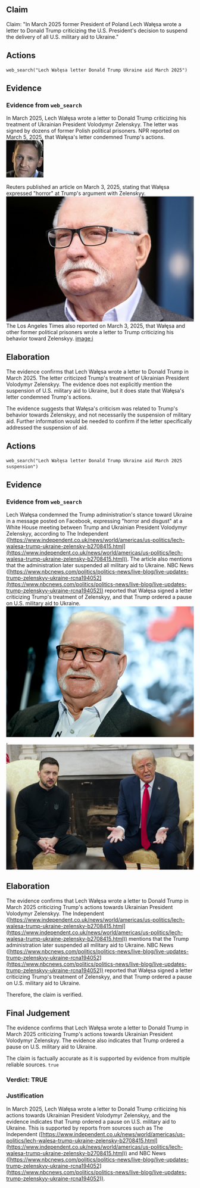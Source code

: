## Claim
Claim: "In March 2025 former President of Poland Lech Wałęsa wrote a letter to Donald Trump criticizing the U.S. President's decision to suspend the delivery of all U.S. military aid to Ukraine."

## Actions
```
web_search("Lech Wałęsa letter Donald Trump Ukraine aid March 2025")
```

## Evidence
### Evidence from `web_search`
In March 2025, Lech Wałęsa wrote a letter to Donald Trump criticizing his treatment of Ukrainian President Volodymyr Zelenskyy. The letter was signed by dozens of former Polish political prisoners. NPR reported on March 5, 2025, that Wałęsa's letter condemned Trump's actions. ![image 1961](media/2025-08-07_19-24-1754594678-260321.jpg)

Reuters published an article on March 3, 2025, stating that Wałęsa expressed "horror" at Trump's argument with Zelenskyy. ![image 1962](media/2025-08-07_19-24-1754594684-890174.jpg) The Los Angeles Times also reported on March 3, 2025, that Wałęsa and other former political prisoners wrote a letter to Trump criticizing his behavior toward Zelenskyy. <image:i>


## Elaboration
The evidence confirms that Lech Wałęsa wrote a letter to Donald Trump in March 2025. The letter criticized Trump's treatment of Ukrainian President Volodymyr Zelenskyy. The evidence does not explicitly mention the suspension of U.S. military aid to Ukraine, but it does state that Wałęsa's letter condemned Trump's actions.

The evidence suggests that Wałęsa's criticism was related to Trump's behavior towards Zelenskyy, and not necessarily the suspension of military aid. Further information would be needed to confirm if the letter specifically addressed the suspension of aid.


## Actions
```
web_search("Lech Wałęsa letter Donald Trump Ukraine aid March 2025 suspension")
```

## Evidence
### Evidence from `web_search`
Lech Wałęsa condemned the Trump administration's stance toward Ukraine in a message posted on Facebook, expressing "horror and disgust" at a White House meeting between Trump and Ukrainian President Volodymyr Zelenskyy, according to The Independent ([https://www.independent.co.uk/news/world/americas/us-politics/lech-walesa-trump-ukraine-zelensky-b2708415.html](https://www.independent.co.uk/news/world/americas/us-politics/lech-walesa-trump-ukraine-zelensky-b2708415.html)). The article also mentions that the administration later suspended all military aid to Ukraine. NBC News ([https://www.nbcnews.com/politics/politics-news/live-blog/live-updates-trump-zelenskyy-ukraine-rcna194052](https://www.nbcnews.com/politics/politics-news/live-blog/live-updates-trump-zelenskyy-ukraine-rcna194052)) reported that Wałęsa signed a letter criticizing Trump's treatment of Zelenskyy, and that Trump ordered a pause on U.S. military aid to Ukraine. ![image 9012](media/2025-08-30_21-42-1756590146-147191.jpg), ![image 9013](media/2025-08-30_21-42-1756590146-580277.jpg)


## Elaboration
The evidence confirms that Lech Wałęsa wrote a letter to Donald Trump in March 2025 criticizing Trump's actions towards Ukrainian President Volodymyr Zelenskyy. The Independent ([https://www.independent.co.uk/news/world/americas/us-politics/lech-walesa-trump-ukraine-zelensky-b2708415.html](https://www.independent.co.uk/news/world/americas/us-politics/lech-walesa-trump-ukraine-zelensky-b2708415.html)) mentions that the Trump administration later suspended all military aid to Ukraine. NBC News ([https://www.nbcnews.com/politics/politics-news/live-blog/live-updates-trump-zelenskyy-ukraine-rcna194052](https://www.nbcnews.com/politics/politics-news/live-blog/live-updates-trump-zelenskyy-ukraine-rcna194052)) reported that Wałęsa signed a letter criticizing Trump's treatment of Zelenskyy, and that Trump ordered a pause on U.S. military aid to Ukraine.

Therefore, the claim is verified.


## Final Judgement
The evidence confirms that Lech Wałęsa wrote a letter to Donald Trump in March 2025 criticizing Trump's actions towards Ukrainian President Volodymyr Zelenskyy. The evidence also indicates that Trump ordered a pause on U.S. military aid to Ukraine.

The claim is factually accurate as it is supported by evidence from multiple reliable sources. `true`


### Verdict: TRUE

### Justification
In March 2025, Lech Wałęsa wrote a letter to Donald Trump criticizing his actions towards Ukrainian President Volodymyr Zelenskyy, and the evidence indicates that Trump ordered a pause on U.S. military aid to Ukraine. This is supported by reports from sources such as The Independent ([https://www.independent.co.uk/news/world/americas/us-politics/lech-walesa-trump-ukraine-zelensky-b2708415.html](https://www.independent.co.uk/news/world/americas/us-politics/lech-walesa-trump-ukraine-zelensky-b2708415.html)) and NBC News ([https://www.nbcnews.com/politics/politics-news/live-blog/live-updates-trump-zelenskyy-ukraine-rcna194052](https://www.nbcnews.com/politics/politics-news/live-blog/live-updates-trump-zelenskyy-ukraine-rcna194052)).
